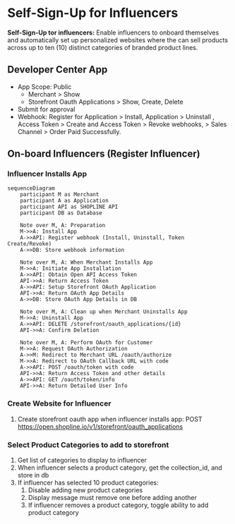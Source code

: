 # Self-Sign-Up for Influencers

**Self-Sign-Up tor influencers:** Enable influencers to onboard themselves and automatically set up personalized websites where the can sell products across up to ten (10) distinct categories of branded product lines.

## Developer Center App
* App Scope: Public
	* Merchant > Show
	* Storefront Oauth Applications > Show, Create, Delete
* Submit for approval
* Webhook: Register for Application > Install, Application > Uninstall , Access Token > Create and Access Token > Revoke webhooks, > Sales Channel > Order Paid Successfully.

## On-board Influencers (Register Influencer)

### Influencer Installs App

```mermaid
sequenceDiagram
    participant M as Merchant
    participant A as Application
    participant API as SHOPLINE API
    participant DB as Database

    Note over M, A: Preparation
    M->>A: Install App
    A->>API: Register webhook (Install, Uninstall, Token Create/Revoke)
    A->>DB: Store webhook information

    Note over M, A: When Merchant Installs App
    M->>A: Initiate App Installation
    A->>API: Obtain Open API Access Token
    API->>A: Return Access Token
    A->>API: Setup Storefront OAuth Application
    API->>A: Return OAuth App Details
    A->>DB: Store OAuth App Details in DB

    Note over M, A: Clean up when Merchant Uninstalls App
    M->>A: Uninstall App
    A->>API: DELETE /storefront/oauth_applications/{id}
    API->>A: Confirm Deletion

    Note over M, A: Perform OAuth for Customer
    M->>A: Request OAuth Authorization
    A->>M: Redirect to Merchant URL /oauth/authorize
    M->>A: Redirect to OAuth Callback URL with code
    A->>API: POST /oauth/token with code
    API->>A: Return Access Token and other details
    A->>API: GET /oauth/token/info
    API->>A: Return Detailed User Info

```



### Create Website for Influencer

1. Create storefront oauth app when influencer installs app: POST https://open.shopline.io/v1/storefront/oauth_applications

### Select Product Categories to add to storefront

1. Get list of categories to display to influencer
2. When influencer selects a product category, get the collection_id, and store in db
3. If influencer has selected 10 product categories:
	1. Disable adding new product categories
	2. Display message must remove one before adding another
	3. If influencer removes a product category, toggle ability to add product category 
